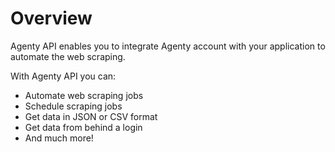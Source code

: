# Overview

Agenty API enables you to integrate Agenty account with your application to
automate the web scraping.

With Agenty API you can:

- Automate web scraping jobs
- Schedule scraping jobs
- Get data in JSON or CSV format
- Get data from behind a login
- And much more!
